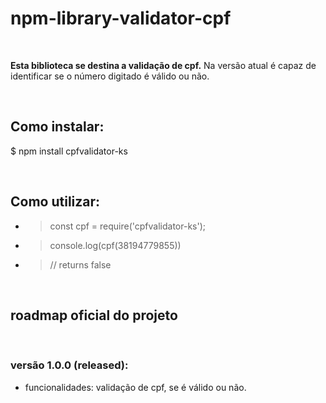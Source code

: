 # npm-library-validator-cpf
<br>
  <p><strong>Esta biblioteca se destina a validação de cpf.</strong> Na versão atual é capaz de identificar se o número digitado é válido ou não.</p><br>

## Como instalar:
<p>$  npm install cpfvalidator-ks</p>
<br>

## Como utilizar:
* > const cpf = require('cpfvalidator-ks');
* > console.log(cpf(38194779855))
* > // returns false
<br>

## roadmap oficial do projeto
<br>

### versão 1.0.0 (released):
* funcionalidades: validação de cpf, se é válido ou não.